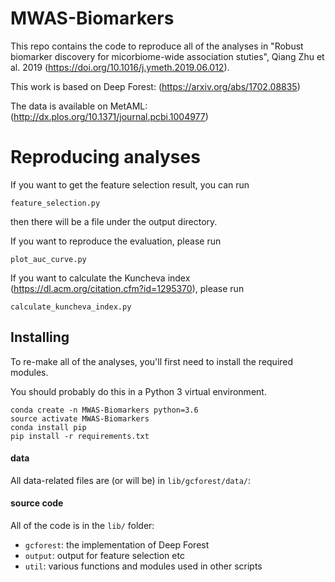 # MWAS-Biomarkers

This repo contains the code to reproduce all of the analyses in "Robust biomarker discovery for micorbiome-wide association stuties", Qiang Zhu et al. 2019 (https://doi.org/10.1016/j.ymeth.2019.06.012).

This work is based on Deep Forest: (https://arxiv.org/abs/1702.08835)

The data is available on MetAML: (http://dx.plos.org/10.1371/journal.pcbi.1004977)


# Reproducing analyses
If you want to get the feature selection result, you can run
```
feature_selection.py
```
then there will be a file under the output directory.

If you want to reproduce the evaluation, please run 
```
plot_auc_curve.py
```
If you want to calculate the Kuncheva index (https://dl.acm.org/citation.cfm?id=1295370), please run
```
calculate_kuncheva_index.py
```





## Installing

To re-make all of the analyses, you'll first need to install the required
modules.

You should probably do this in a Python 3 virtual environment.

```
conda create -n MWAS-Biomarkers python=3.6
source activate MWAS-Biomarkers
conda install pip
pip install -r requirements.txt
```

#### data

All data-related files are (or will be) in `lib/gcforest/data/`:


#### source code

All of the code is in the `lib/` folder:

* `gcforest`: the implementation of Deep Forest
* `output`: output for feature selection etc
* `util`: various functions and modules used in other scripts

